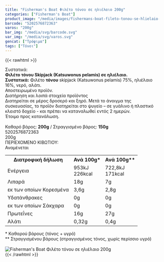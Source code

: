 ```yaml
---
title: "Fisherman's Boat Φιλέτο τόνου σε ηλιέλαιο 200g"
categories: ["Fisherman's Boat"]
product_image: "/media/images/fishermans-boat-fileto-tonou-se-hlielaio-200g.jpg"
barcode: "5202576872363"
varos: "200g"
bar_img: "/media/svg/barcode.svg"
var_img: "/media/svg/varos.svg"
gencat: ["Τρόφιμα"]
tags: ["Τόνοι"]
---
```

{{< rawhtml >}}

<div class="sload176"><div class="product"><div id="sistatika">Συστατικά:</div><div class="alltext"><b>Φιλέτο τόνου Skipjack (Katsuwonus pelamis) σε ηλιέλαιο.</b><br><b>Συστατικά:</b> Φιλέτο <b>τόνου</b> skipjack (Katsuwonus pelamis) 75%, ηλιέλαιο 16%, νερό, αλάτι.<br>Αποστειρωμένο προϊόν.</div><div id="loipa">Διατήρηση και λοιπά στοιχεία προϊόντος</div><div class="alltext">Διατηρείται σε μέρος δροσερό και ξηρό. Μετά το άνοιγμα της συσκευασίας, το προϊόν διατηρείται στο ψυγείο – σε γυάλινο ή πλαστικό κλειστό δοχείο - και πρέπει να καταναλωθεί εντός 2 ημερών.<br>Έτοιμο προς κατανάλωση.<br><br>Καθαρό βάρος: <b>200g</b> / Στραγγισμένο βάρος: <b>150g</b></div><div id="barcode"><div id="barimage1"></div><span id="bartext">5202576872363</span></div><div id="varos"><div id="varosimage1"></div><span id="varostext">200g</span></div><div id="kivotio">ΠΕΡΙΕΧΟΜΕΝΟ ΚΙΒΩΤΙΟΥ:<br>Αναμένεται</div><div class="tabout"><table id="diatable"><tbody><tr><th>Διατροφική δήλωση</th><th>Ανά 100g*</th><th>Ανά 100g**</th></tr><tr><td class="texr2">Ενέργεια</td><td class="texr">953kJ<br>226kcal</td><td class="texr">722,8kJ<br>171kcal</td></tr><tr><td class="texr2">Λιπαρά</td><td class="texr">18g</td><td class="texr">7g</td></tr><tr><td class="gray">εκ των οποίων Κορεσµένα</td><td class="gray2">3,6g</td><td class="gray2">2,8g</td></tr><tr><td class="texr2">Yδατάνθρακες</td><td class="texr">0g</td><td class="texr">0g</td></tr><tr><td class="gray">εκ των οποίων Σάκχαρα</td><td class="gray2">0g</td><td class="gray2">0g</td></tr><tr><td class="texr2">Πρωτεΐνες</td><td class="texr">16g</td><td class="texr">27g</td></tr><tr><td class="texr2">Αλάτι</td><td class="texr">0,32g</td><td class="texr">0,4g</td></tr></tbody></table></div><div class="alltext">* Kαθαρού βάρους (τόνος + υγρό)<br>** Στραγγισμένου βάρους (στραγγισμένος τόνος, χωρίς περίσσιο υγρό)</div><br><div class="pimg"><img alt="Fisherman's Boat Φιλέτο τόνου σε ηλιέλαιο 200g" title="Fisherman's Boat Φιλέτο τόνου σε ηλιέλαιο 200g" src="/media/images/fishermans-boat-fileto-tonou-se-hlielaio-200g.jpg"></div></div></div>
{{< /rawhtml >}}



